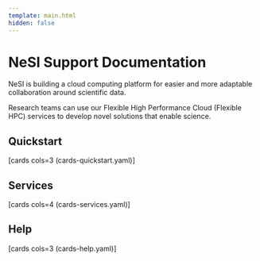 ```yaml
---
template: main.html
hidden: false
---
```



# NeSI Support Documentation


NeSI is building a cloud computing platform for easier and more adaptable collaboration around scientific data.

Research teams can use our Flexible High Performance Cloud (Flexible HPC) services to develop novel solutions that enable science.


## Quickstart

[cards cols=3 (cards-quickstart.yaml)]

## Services

[cards cols=4 (cards-services.yaml)]

## Help

[cards cols=3 (cards-help.yaml)]
